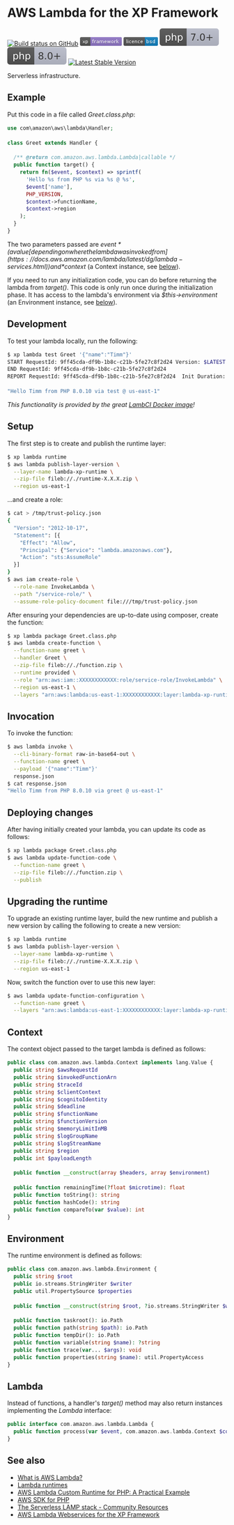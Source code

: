 AWS Lambda for the XP Framework
========================================================================

[![Build status on GitHub](https://github.com/xp-forge/lambda/workflows/Tests/badge.svg)](https://github.com/xp-forge/lambda/actions)
[![XP Framework Module](https://raw.githubusercontent.com/xp-framework/web/master/static/xp-framework-badge.png)](https://github.com/xp-framework/core)
[![BSD Licence](https://raw.githubusercontent.com/xp-framework/web/master/static/licence-bsd.png)](https://github.com/xp-framework/core/blob/master/LICENCE.md)
[![Requires PHP 7.0+](https://raw.githubusercontent.com/xp-framework/web/master/static/php-7_0plus.svg)](http://php.net/)
[![Supports PHP 8.0+](https://raw.githubusercontent.com/xp-framework/web/master/static/php-8_0plus.svg)](http://php.net/)
[![Latest Stable Version](https://poser.pugx.org/xp-forge/lambda/version.png)](https://packagist.org/packages/xp-forge/lambda)

Serverless infrastructure.

Example
-------
Put this code in a file called *Greet.class.php*:

```php
use com\amazon\aws\lambda\Handler;

class Greet extends Handler {

  /** @return com.amazon.aws.lambda.Lambda|callable */
  public function target() {
    return fn($event, $context) => sprintf(
      'Hello %s from PHP %s via %s @ %s',
      $event['name'],
      PHP_VERSION,
      $context->functionName,
      $context->region
    );
  }
}
```

The two parameters passed are *$event* (a value [depending on where the lambda was invoked from](https://docs.aws.amazon.com/lambda/latest/dg/lambda-services.html)) and *$context* (a Context instance, see [below](https://github.com/xp-forge/lambda#context)).

If you need to run any initialization code, you can do before returning the lambda from *target()*. This code is only run once during the initialization phase. It has access to the lambda's environment via *$this->environment* (an Environment instance, see [below](https://github.com/xp-forge/lambda#environment)).

Development
-----------
To test your lambda locally, run the following:

```bash
$ xp lambda test Greet '{"name":"Timm"}'
START RequestId: 9ff45cda-df9b-1b8c-c21b-5fe27c8f2d24 Version: $LATEST
END RequestId: 9ff45cda-df9b-1b8c-c21b-5fe27c8f2d24
REPORT RequestId: 9ff45cda-df9b-1b8c-c21b-5fe27c8f2d24  Init Duration: 922.19 ms...

"Hello Timm from PHP 8.0.10 via test @ us-east-1"
```

*This functionality is provided by the great [LambCI Docker image](https://github.com/lambci/docker-lambda)!*

Setup
-----
The first step is to create and publish the runtime layer:

```bash
$ xp lambda runtime
$ aws lambda publish-layer-version \
  --layer-name lambda-xp-runtime \
  --zip-file fileb://./runtime-X.X.X.zip \
  --region us-east-1
```

...and create a role:

```bash
$ cat > /tmp/trust-policy.json
{
  "Version": "2012-10-17",
  "Statement": [{
    "Effect": "Allow",
    "Principal": {"Service": "lambda.amazonaws.com"},
    "Action": "sts:AssumeRole"
  }]
}
$ aws iam create-role \
  --role-name InvokeLambda \
  --path "/service-role/" \
  --assume-role-policy-document file:///tmp/trust-policy.json
```

After ensuring your dependencies are up-to-date using composer, create the function:

```bash
$ xp lambda package Greet.class.php
$ aws lambda create-function \
  --function-name greet \
  --handler Greet \
  --zip-file fileb://./function.zip \
  --runtime provided \
  --role "arn:aws:iam::XXXXXXXXXXXX:role/service-role/InvokeLambda" \
  --region us-east-1 \
  --layers "arn:aws:lambda:us-east-1:XXXXXXXXXXXX:layer:lambda-xp-runtime:1"
```

Invocation
----------
To invoke the function:

```bash
$ aws lambda invoke \
  --cli-binary-format raw-in-base64-out \
  --function-name greet \
  --payload '{"name":"Timm"}'
  response.json
$ cat response.json
"Hello Timm from PHP 8.0.10 via greet @ us-east-1"
```

Deploying changes
-----------------
After having initially created your lambda, you can update its code as follows:

```bash
$ xp lambda package Greet.class.php
$ aws lambda update-function-code \
  --function-name greet \
  --zip-file fileb://./function.zip \
  --publish
```

Upgrading the runtime
---------------------
To upgrade an existing runtime layer, build the new runtime and publish a new version by calling the following to create a new version:

```bash
$ xp lambda runtime
$ aws lambda publish-layer-version \
  --layer-name lambda-xp-runtime \
  --zip-file fileb://./runtime-X.X.X.zip \
  --region us-east-1
```

Now, switch the function over to use this new layer:

```bash
$ aws lambda update-function-configuration \
  --function-name greet \
  --layers "arn:aws:lambda:us-east-1:XXXXXXXXXXXX:layer:lambda-xp-runtime:2"
```

Context
-------
The context object passed to the target lambda is defined as follows:

```php
public class com.amazon.aws.lambda.Context implements lang.Value {
  public string $awsRequestId
  public string $invokedFunctionArn
  public string $traceId
  public string $clientContext
  public string $cognitoIdentity
  public string $deadline
  public string $functionName
  public string $functionVersion
  public string $memoryLimitInMB
  public string $logGroupName
  public string $logStreamName
  public string $region
  public int $payloadLength

  public function __construct(array $headers, array $environment)

  public function remainingTime(?float $microtime): float
  public function toString(): string
  public function hashCode(): string
  public function compareTo(var $value): int
}
```

Environment
-----------
The runtime environment is defined as follows:

```php
public class com.amazon.aws.lambda.Environment {
  public string $root
  public io.streams.StringWriter $writer
  public util.PropertySource $properties

  public function __construct(string $root, ?io.streams.StringWriter $writer)

  public function taskroot(): io.Path
  public function path(string $path): io.Path
  public function tempDir(): io.Path
  public function variable(string $name): ?string
  public function trace(var... $args): void
  public function properties(string $name): util.PropertyAccess
}
```

Lambda
------
Instead of functions, a handler's *target()* method may also return instances implementing the *Lambda* interface:

```php
public interface com.amazon.aws.lambda.Lambda {
  public function process(var $event, com.amazon.aws.lambda.Context $context): var
}
```

See also
--------
* [What is AWS Lambda?](https://docs.aws.amazon.com/lambda/latest/dg/welcome.html)
* [Lambda runtimes](https://docs.aws.amazon.com/lambda/latest/dg/lambda-runtimes.html)
* [AWS Lambda Custom Runtime for PHP: A Practical Example](https://aws.amazon.com/de/blogs/apn/aws-lambda-custom-runtime-for-php-a-practical-example/)
* [AWS SDK for PHP](https://docs.aws.amazon.com/sdk-for-php/index.html)
* [The Serverless LAMP stack - Community Resources](https://github.com/aws-samples/php-examples-for-aws-lambda/blob/master/serverless-php-resources.md)
* [AWS Lambda Webservices for the XP Framework](https://github.com/xp-forge/lambda-ws)